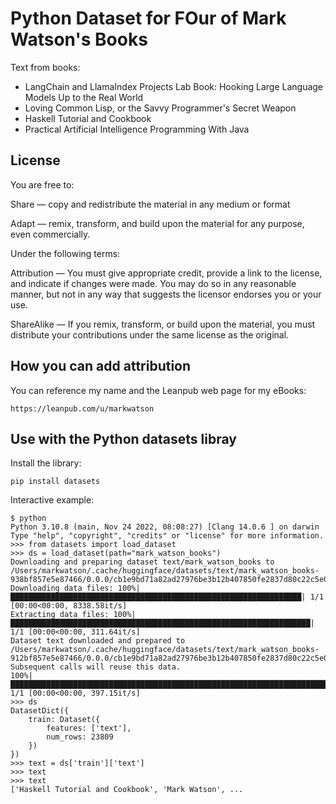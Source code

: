 # Python Dataset for FOur of Mark Watson's Books

Text from books:

- LangChain and LlamaIndex Projects Lab Book: Hooking Large Language Models Up to the Real World
- Loving Common Lisp, or the Savvy Programmer's Secret Weapon
- Haskell Tutorial and Cookbook
- Practical Artificial Intelligence Programming With Java

## License

You are free to:

Share — copy and redistribute the material in any medium or format

Adapt — remix, transform, and build upon the material for any purpose, even commercially.

Under the following terms:

Attribution — You must give appropriate credit, provide a link to the license, and indicate if changes were made. You may do so in any reasonable manner, but not in any way that suggests the licensor endorses you or your use.

ShareAlike — If you remix, transform, or build upon the material, you must distribute your contributions under the same license as the original.

## How you can add attribution

You can reference my name and the Leanpub web page for my eBooks:

    https://leanpub.com/u/markwatson

## Use with the Python datasets libray

Install the library:

    pip install datasets

Interactive example:

```
$ python
Python 3.10.8 (main, Nov 24 2022, 08:08:27) [Clang 14.0.6 ] on darwin
Type "help", "copyright", "credits" or "license" for more information.
>>> from datasets import load_dataset
>>> ds = load_dataset(path="mark_watson_books")
Downloading and preparing dataset text/mark_watson_books to /Users/markwatson/.cache/huggingface/datasets/text/mark_watson_books-938bf857e5e87466/0.0.0/cb1e9bd71a82ad27976be3b12b407850fe2837d80c22c5e03a28949843a8ace2...
Downloading data files: 100%|█████████████████████████████████████████████████████████████████| 1/1 [00:00<00:00, 8338.58it/s]
Extracting data files: 100%|███████████████████████████████████████████████████████████████████| 1/1 [00:00<00:00, 311.64it/s]
Dataset text downloaded and prepared to /Users/markwatson/.cache/huggingface/datasets/text/mark_watson_books-912bf857e5e87466/0.0.0/cb1e9bd71a82ad27976be3b12b407850fe2837d80c22c5e03a28949843a8ace2. Subsequent calls will reuse this data.
100%|██████████████████████████████████████████████████████████████████████████████████████████| 1/1 [00:00<00:00, 397.15it/s]
>>> ds
DatasetDict({
    train: Dataset({
        features: ['text'],
        num_rows: 23809
    })
})
>>> text = ds['train']['text']
>>> text
>>> text
['Haskell Tutorial and Cookbook', 'Mark Watson', ...
```
